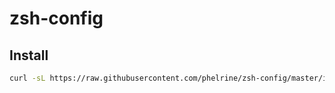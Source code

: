 # zsh-config
## Install
```sh
curl -sL https://raw.githubusercontent.com/phelrine/zsh-config/master/install.sh | sh
```
